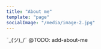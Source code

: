 ```yaml
---
title: "About me"
template: "page"
socialImage: "/media/image-2.jpg"
---
```


¯\_(ツ)_/¯ @TODO: add-about-me
